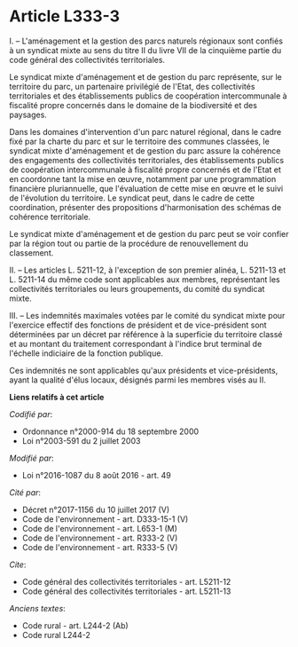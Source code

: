 # Article L333-3

I. – L'aménagement et la gestion des parcs naturels régionaux sont confiés à un syndicat mixte au sens du titre II du livre
VII de la cinquième partie du code général des collectivités territoriales.

Le syndicat mixte d'aménagement et de gestion du parc représente, sur le territoire du parc, un partenaire privilégié de
l'Etat, des collectivités territoriales et des établissements publics de coopération intercommunale à fiscalité propre
concernés dans le domaine de la biodiversité et des paysages.

Dans les domaines d'intervention d'un parc naturel régional, dans le cadre fixé par la charte du parc et sur le territoire
des communes classées, le syndicat mixte d'aménagement et de gestion du parc assure la cohérence des engagements des
collectivités territoriales, des établissements publics de coopération intercommunale à fiscalité propre concernés et de
l'Etat et en coordonne tant la mise en œuvre, notamment par une programmation financière pluriannuelle, que l'évaluation de
cette mise en œuvre et le suivi de l'évolution du territoire. Le syndicat peut, dans le cadre de cette coordination,
présenter des propositions d'harmonisation des schémas de cohérence territoriale.

Le syndicat mixte d'aménagement et de gestion du parc peut se voir confier par la région tout ou partie de la procédure de
renouvellement du classement.

II. – Les articles L. 5211-12, à l'exception de son premier alinéa, L. 5211-13 et L. 5211-14 du même code sont applicables
aux membres, représentant les collectivités territoriales ou leurs groupements, du comité du syndicat mixte.

III. – Les indemnités maximales votées par le comité du syndicat mixte pour l'exercice effectif des fonctions de président et
de vice-président sont déterminées par un décret par référence à la superficie du territoire classé et au montant du
traitement correspondant à l'indice brut terminal de l'échelle indiciaire de la fonction publique.

Ces indemnités ne sont applicables qu'aux présidents et vice-présidents, ayant la qualité d'élus locaux, désignés parmi les
membres visés au II.

**Liens relatifs à cet article**

_Codifié par_:

  - Ordonnance n°2000-914 du 18 septembre 2000
  - Loi n°2003-591 du 2 juillet 2003

_Modifié par_:

  - Loi n°2016-1087 du 8 août 2016 - art. 49

_Cité par_:

  - Décret n°2017-1156 du 10 juillet 2017 (V)
  - Code de l'environnement - art. D333-15-1 (V)
  - Code de l'environnement - art. L653-1 (M)
  - Code de l'environnement - art. R333-2 (V)
  - Code de l'environnement - art. R333-5 (V)

_Cite_:

  - Code général des collectivités territoriales - art. L5211-12
  - Code général des collectivités territoriales - art. L5211-13

_Anciens textes_:

  - Code rural - art. L244-2 (Ab)
  - Code rural L244-2
